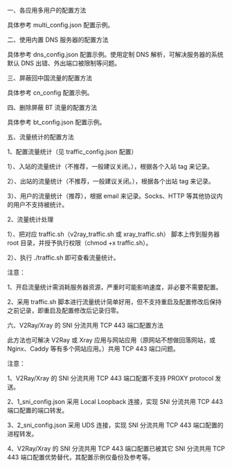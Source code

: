 一、各应用多用户的配置方法

具体参考 multi_config.json 配置示例。

二、使用内置 DNS 服务器的配置方法

具体参考 dns_config.json 配置示例。使用定制 DNS 解析，可解决服务器的系统默认 DNS 出错、外出端口被限制等问题。

三、屏蔽回中国流量的配置方法

具体参考 cn_config 配置示例。

四、删除屏蔽 BT 流量的配置方法

具体参考 bt_config.json 配置示例。

五、流量统计的配置方法

1、配置流量统计（见 traffic_config.json 配置）

1）、入站的流量统计（不推荐，一般建议关闭。），根据各个入站 tag 来记录。

2）、出站的流量统计（不推荐，一般建议关闭。），根据各个出站 tag 来记录。

3）、用户的流量统计（推荐），根据 email 来记录。Socks、HTTP 等其他协议内的用户不支持被统计。

2、流量统计处理

1）、把对应 traffic.sh（v2ray_traffic.sh 或 xray_traffic.sh） 脚本上传到服务器 root 目录，并授予执行权限（chmod +x traffic.sh）。

2）、执行 ./traffic.sh 即可查看流量统计。

注意：

1、开启流量统计需消耗服务器资源，严重时可能影响速度，非必要不需要配置。

2、采用 traffic.sh 脚本进行流量统计简单好用，但不支持重启及配置修改后保持之前记录，即重启及配置修改后记录归零。

六、V2Ray/Xray 的 SNI 分流共用 TCP 443 端口配置方法

此方法也可解决 V2Ray 或 Xray 应用与网站应用（原网站不想做回落网站，或 Nginx、Caddy 等有多个网站应用。）共用 TCP 443 端口问题。

注意：

1、V2Ray/Xray 的 SNI 分流共用 TCP 443 端口配置不支持 PROXY protocol 发送。

2、1_sni_config.json 采用 Local Loopback 连接，实现 SNI 分流共用 TCP 443 端口配置的端口转发。

3、2_sni_config.json 采用 UDS 连接，实现 SNI 分流共用 TCP 443 端口配置的进程转发。

4、V2Ray/Xray 的 SNI 分流共用 TCP 443 端口配置已被其它 SNI 分流共用 TCP 443 端口配置优势替代，其配置示例仅备份及参考等。
